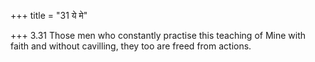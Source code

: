 +++
title = "31 ये मे"

+++
3.31 Those men who constantly practise this teaching of Mine with faith
and without cavilling, they too are freed from actions.
